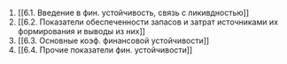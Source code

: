 1. [[6.1. Введение в фин. устойчивость, связь с ликивдностью]]
2. [[6.2. Показатели обеспеченности запасов и затрат источниками их формирования и выводы из них]]
3. [[6.3. Основные коэф. финансовой устойчивости]]
4. [[6.4. Прочие показатели фин. устойчивости]]